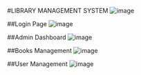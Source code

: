 #LIBRARY MANAGEMENT SYSTEM
![image](https://github.com/user-attachments/assets/fc320da3-6188-43b8-8c9d-7dc141d41e1f)

##Login Page
![image](https://github.com/user-attachments/assets/e798fe16-826f-462a-9353-b55b06682da1)

##Admin Dashboard
![image](https://github.com/user-attachments/assets/c73e0708-6ed0-489e-a96e-d27501efe428)

##Books Management
![image](https://github.com/user-attachments/assets/eb465f16-9ce3-456a-89d7-d0350656b077)

##User Management
![image](https://github.com/user-attachments/assets/7f3ee1c6-5e18-40a1-a7f2-b5630bd6c374)




